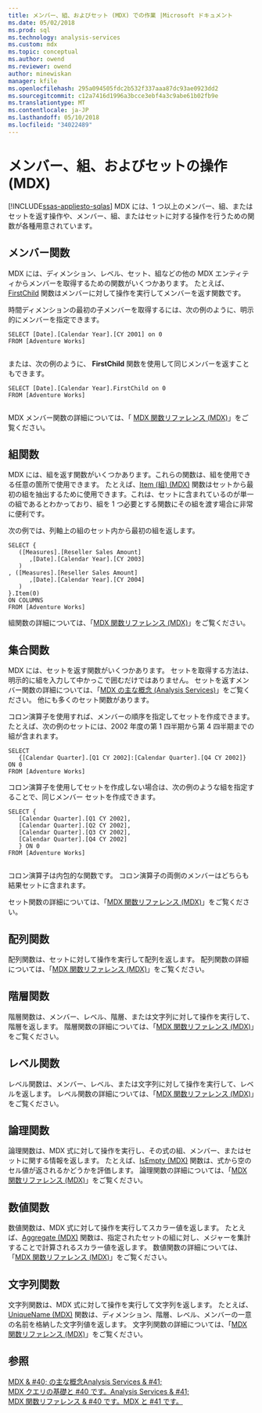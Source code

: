 ```yaml
---
title: メンバー、組、およびセット (MDX) での作業 |Microsoft ドキュメント
ms.date: 05/02/2018
ms.prod: sql
ms.technology: analysis-services
ms.custom: mdx
ms.topic: conceptual
ms.author: owend
ms.reviewer: owend
author: minewiskan
manager: kfile
ms.openlocfilehash: 295a094505fdc2b532f337aaa87dc93ae0923dd2
ms.sourcegitcommit: c12a7416d1996a3bcce3ebf4a3c9abe61b02fb9e
ms.translationtype: MT
ms.contentlocale: ja-JP
ms.lasthandoff: 05/10/2018
ms.locfileid: "34022489"
---
```

# <a name="working-with-members-tuples-and-sets-mdx"></a>メンバー、組、およびセットの操作 (MDX)
[!INCLUDE[ssas-appliesto-sqlas](../../../includes/ssas-appliesto-sqlas.md)]
  MDX には、1 つ以上のメンバー、組、またはセットを返す操作や、メンバー、組、またはセットに対する操作を行うための関数が各種用意されています。  
  
## <a name="member-functions"></a>メンバー関数  
 MDX には、ディメンション、レベル、セット、組などの他の MDX エンティティからメンバーを取得するための関数がいくつかあります。 たとえば、 [FirstChild](../../../mdx/firstchild-mdx.md) 関数はメンバーに対して操作を実行してメンバーを返す関数です。  
  
 時間ディメンションの最初の子メンバーを取得するには、次の例のように、明示的にメンバーを指定できます。  
  
```  
SELECT [Date].[Calendar Year].[CY 2001] on 0  
FROM [Adventure Works]  
  
```  
  
 または、次の例のように、 **FirstChild** 関数を使用して同じメンバーを返すこともできます。  
  
```  
SELECT [Date].[Calendar Year].FirstChild on 0  
FROM [Adventure Works]  
  
```  
  
 MDX メンバー関数の詳細については、「 [MDX 関数リファレンス &#40;MDX&#41;](../../../mdx/mdx-function-reference-mdx.md)」をご覧ください。  
  
## <a name="tuple-functions"></a>組関数  
 MDX には、組を返す関数がいくつかあります。これらの関数は、組を使用できる任意の箇所で使用できます。 たとえば、[Item &#40;組&#41; &#40;MDX&#41;](../../../mdx/item-tuple-mdx.md) 関数はセットから最初の組を抽出するために使用できます。これは、セットに含まれているのが単一の組であるとわかっており、組を 1 つ必要とする関数にその組を渡す場合に非常に便利です。  
  
 次の例では、列軸上の組のセット内から最初の組を返します。  
  
```  
SELECT {  
   ([Measures].[Reseller Sales Amount]  
      ,[Date].[Calendar Year].[CY 2003]  
   )  
, ([Measures].[Reseller Sales Amount]  
      ,[Date].[Calendar Year].[CY 2004]  
   )  
}.Item(0)  
ON COLUMNS   
FROM [Adventure Works]  
```  
  
 組関数の詳細については、「[MDX 関数リファレンス &#40;MDX&#41;](../../../mdx/mdx-function-reference-mdx.md)」をご覧ください。  
  
## <a name="set-functions"></a>集合関数  
 MDX には、セットを返す関数がいくつかあります。 セットを取得する方法は、明示的に組を入力して中かっこで囲むだけではありません。 セットを返すメンバー関数の詳細については、「[MDX の主な概念 &#40;Analysis Services&#41;](../../../analysis-services/multidimensional-models/mdx/key-concepts-in-mdx-analysis-services.md)」をご覧ください。 他にも多くのセット関数があります。  
  
 コロン演算子を使用すれば、メンバーの順序を指定してセットを作成できます。 たとえば、次の例のセットには、2002 年度の第 1 四半期から第 4 四半期までの組が含まれます。  
  
```  
SELECT   
   {[Calendar Quarter].[Q1 CY 2002]:[Calendar Quarter].[Q4 CY 2002]}   
ON 0  
FROM [Adventure Works]  
```  
  
 コロン演算子を使用してセットを作成しない場合は、次の例のような組を指定することで、同じメンバー セットを作成できます。  
  
```  
SELECT {  
   [Calendar Quarter].[Q1 CY 2002],   
   [Calendar Quarter].[Q2 CY 2002],   
   [Calendar Quarter].[Q3 CY 2002],   
   [Calendar Quarter].[Q4 CY 2002]  
   } ON 0  
FROM [Adventure Works]  
  
```  
  
 コロン演算子は内包的な関数です。 コロン演算子の両側のメンバーはどちらも結果セットに含まれます。  
  
 セット関数の詳細については、「[MDX 関数リファレンス &#40;MDX&#41;](../../../mdx/mdx-function-reference-mdx.md)」をご覧ください。  
  
## <a name="array-functions"></a>配列関数  
 配列関数は、セットに対して操作を実行して配列を返します。 配列関数の詳細については、「[MDX 関数リファレンス &#40;MDX&#41;](../../../mdx/mdx-function-reference-mdx.md)」をご覧ください。  
  
## <a name="hierarchy-functions"></a>階層関数  
 階層関数は、メンバー、レベル、階層、または文字列に対して操作を実行して、階層を返します。 階層関数の詳細については、「[MDX 関数リファレンス &#40;MDX&#41;](../../../mdx/mdx-function-reference-mdx.md)」をご覧ください。  
  
## <a name="level-functions"></a>レベル関数  
 レベル関数は、メンバー、レベル、または文字列に対して操作を実行して、レベルを返します。 レベル関数の詳細については、「[MDX 関数リファレンス &#40;MDX&#41;](../../../mdx/mdx-function-reference-mdx.md)」をご覧ください。  
  
## <a name="logical-functions"></a>論理関数  
 論理関数は、MDX 式に対して操作を実行し、その式の組、メンバー、またはセットに関する情報を返します。 たとえば、[IsEmpty &#40;MDX&#41;](../../../mdx/isempty-mdx.md) 関数は、式から空のセル値が返されるかどうかを評価します。 論理関数の詳細については、「[MDX 関数リファレンス &#40;MDX&#41;](../../../mdx/mdx-function-reference-mdx.md)」をご覧ください。  
  
## <a name="numeric-functions"></a>数値関数  
 数値関数は、MDX 式に対して操作を実行してスカラー値を返します。 たとえば、[Aggregate &#40;MDX&#41;](../../../mdx/aggregate-mdx.md) 関数は、指定されたセットの組に対し、メジャーを集計することで計算されるスカラー値を返します。 数値関数の詳細については、「[MDX 関数リファレンス &#40;MDX&#41;](../../../mdx/mdx-function-reference-mdx.md)」をご覧ください。  
  
## <a name="string-functions"></a>文字列関数  
 文字列関数は、MDX 式に対して操作を実行して文字列を返します。 たとえば、[UniqueName &#40;MDX&#41;](../../../mdx/uniquename-mdx.md) 関数は、ディメンション、階層、レベル、メンバーの一意の名前を格納した文字列値を返します。 文字列関数の詳細については、「[MDX 関数リファレンス &#40;MDX&#41;](../../../mdx/mdx-function-reference-mdx.md)」をご覧ください。  
  
## <a name="see-also"></a>参照  
 [MDX & #40; の主な概念Analysis Services & #41;](../../../analysis-services/multidimensional-models/mdx/key-concepts-in-mdx-analysis-services.md)   
 [MDX クエリの基礎と #40 です。Analysis Services & #41;](../../../analysis-services/multidimensional-models/mdx/mdx-query-fundamentals-analysis-services.md)   
 [MDX 関数リファレンス & #40 です。MDX と #41 です。](../../../mdx/mdx-function-reference-mdx.md)  
  
  
